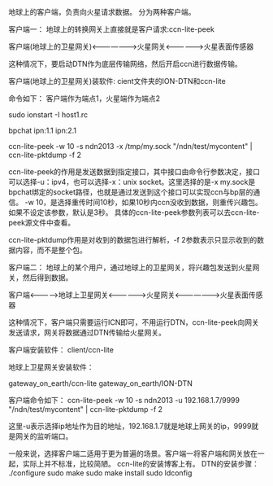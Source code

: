 地球上的客户端，负责向火星请求数据。
分为两种客户端。

客户端一：
地球上的转换网关上直接就是客户请求:ccn-lite-peek

客户端(地球上的卫星网关)<———————>火星网关<——————>火星表面传感器

这种情况下，要启动DTN作为底层传输网络，然后开启ccn进行数据传输。

客户端(地球上的卫星网关)装软件:
cient文件夹的ION-DTN和ccn-lite

命令如下：
客户端作为端点1，火星端作为端点2

sudo ionstart -I host1.rc

bpchat ipn:1.1 ipn:2.1

ccn-lite-peek -w 10 -s ndn2013 -x /tmp/my.sock "/ndn/test/mycontent" | ccn-lite-pktdump -f 2

ccn-lite-peek的作用是发送数据到指定接口，其中接口由命令行参数决定，接口可以选择-u：ipv4，也可以选择-x：unix socket。这里选择的是-x my.sock是bpchat绑定的socket路径，也就是通过发送到这个接口可以实现ccn与bp层的通信。
-w 10，是选择重传时间10秒，如果10秒内ccn没收到数据，则重传兴趣包。如果不设定该参数，默认是3秒。
具体的ccn-lite-peek参数列表可以去ccn-lite-peek源文件中查看。

ccn-lite-pktdump作用是对收到的数据包进行解析，-f 2参数表示只显示收到的数据内容，而不是整个包。


客户端二：
地球上的某个用户，通过地球上的卫星网关，将兴趣包发送到火星网关，然后得到数据。

客户端<————>地球上卫星网关<——————>火星网关<———————>火星表面传感器

这种情况下，客户端只需要运行ICN即可，不用运行DTN，ccn-lite-peek向网关发送请求，网关将数据通过DTN传输给火星网关。

客户端安装软件：
client/ccn-lite

地球上卫星网关安装软件：

gateway_on_earth/ccn-lite
gateway_on_earth/ION-DTN

客户端命令如下：
ccn-lite-peek -w 10 -s ndn2013 -u 192.168.1.7/9999 "/ndn/test/mycontent" | ccn-lite-pktdump -f 2

这里-u表示选择ip地址作为目的地址，192.168.1.7就是地球上网关的ip，9999就是网关的监听端口。



一般来说，选择客户端二适用于更为普遍的场景。客户端一将客户端和网关放在一起，实际上并不标准，比较简陋。
ccn-lite的安装博客上有。
DTN的安装步骤：
./configure
sudo make
sudo make install
sudo ldconfig






